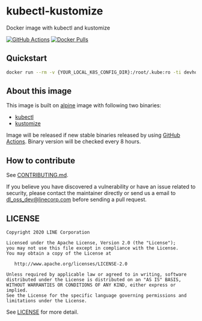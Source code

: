 # kubectl-kustomize

Docker image with kubectl and kustomize

[![GitHub Actions](https://github.com/devholic/kubectl-kustomize/workflows/Release/badge.svg)](https://github.com/devholic/kubectl-kustomize/actions?workflowID=Release) [![Docker Pulls](https://img.shields.io/docker/pulls/devholic/kubectl-kustomize)](https://hub.docker.com/r/devholic/kubectl-kustomize)

## Quickstart

```sh
docker run --rm -v {YOUR_LOCAL_K8S_CONFIG_DIR}:/root/.kube:ro -ti devholic/kubectl-kustomize:latest
```

## About this image

This image is built on [alpine](https://hub.docker.com/_/alpine) image with following two binaries:

- [kubectl](https://github.com/kubernetes/kubectl)
- [kustomize](https://github.com/kubernetes-sigs/kustomize)

Image will be released if new stable binaries released by using [GitHub Actions](https://github.com/features/actions). Binary version will be checked every 8 hours.

## How to contribute

See [CONTRIBUTING.md](CONTRIBUTING.md).

If you believe you have discovered a vulnerability or have an issue related to security, please contact the maintainer directly or send us a email to dl_oss_dev@linecorp.com before sending a pull request.

## LICENSE

```
Copyright 2020 LINE Corporation

Licensed under the Apache License, Version 2.0 (the "License");
you may not use this file except in compliance with the License.
You may obtain a copy of the License at

   http://www.apache.org/licenses/LICENSE-2.0

Unless required by applicable law or agreed to in writing, software
distributed under the License is distributed on an "AS IS" BASIS,
WITHOUT WARRANTIES OR CONDITIONS OF ANY KIND, either express or implied.
See the License for the specific language governing permissions and
limitations under the License.
```

See [LICENSE](LICENSE) for more detail.

